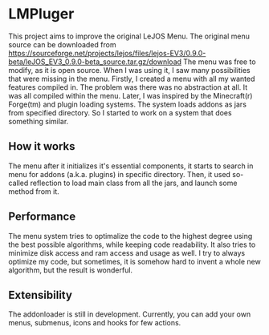 # LMPluger
This project aims to improve the original LeJOS Menu.
The original menu source can be downloaded from https://sourceforge.net/projects/lejos/files/lejos-EV3/0.9.0-beta/leJOS_EV3_0.9.0-beta_source.tar.gz/download
The menu was free to modify, as it is open source. When I was using it,
I saw many possibilities that were missing in the menu. Firstly, I created
a menu with all my wanted features compiled in. The problem was there was
no abstraction at all. It was all compiled within the menu. Later, I was
inspired by the Minecraft(r) Forge(tm) and plugin loading systems. The
system loads addons as jars from specified directory. So I started to work
on a system that does something similar.

## How it works
The menu after it initializes it's essential components, it starts to
search in menu for addons (a.k.a. plugins) in specific directory. Then, it
used so-called reflection to load main class from all the jars, and launch
some method from it.

## Performance
The menu system tries to optimalize the code to the highest degree
using the best possible algorithms, while keeping code readability.
It also tries to minimize disk access and ram access and usage as well.
I try to always optimize my code, but sometimes, it is somehow hard to invent
a whole new algorithm, but the result is wonderful.

## Extensibility
The addonloader is still in development. Currently, you can add your own
menus, submenus, icons and hooks for few actions.
